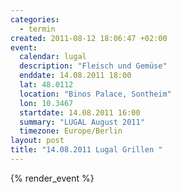 ```yaml
--- 
categories: 
  - termin
created: 2011-08-12 18:06:47 +02:00
event: 
  calendar: lugal
  description: "Fleisch und Gemüse"
  enddate: 14.08.2011 18:00
  lat: 48.0112
  location: "Binos Palace, Sontheim"
  lon: 10.3467
  startdate: 14.08.2011 16:00
  summary: "LUGAL August 2011"
  timezone: Europe/Berlin
layout: post
title: "14.08.2011 Lugal Grillen "
---
```


{% render_event %}


